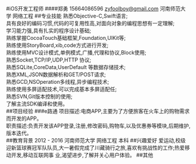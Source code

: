 #iOS开发工程师
####郑勇   15664086596   zyfoolboy@gmail.com   河南师范大学    网络工程
##专业技能
熟悉Objective-C,Swift语言;<br />
具有良好的编码习惯,代码的可复用性高,对面向对象的编程思想有一定理解;<br />
学习能力强,具有扎实的程序设计基础;<br />
熟练掌握CocoaTouch基础框架,Foundation,UIKit等;<br />
熟练使用StoryBoard,xib,code方式进行开发;<br />
熟练使用MVC设计模式,单例模式,广播,代理和协议,Block使用;<br />
熟悉Socket,TCP/IP,UDP,HTTP 协议;<br />
熟悉SQLite,CoreData,UserDefault 等数据存储技术;<br />
熟悉XML,JSON数据解析和GET/POST请求;<br />
熟悉GCD,NSOperation多线程,异步编程技术;<br />
熟练使用多屏适配技术,可以完成基本多屏适配任;<br />
熟悉SVN,Git版本控制的使用;<br />
了解主流SDK编译和使用。<br />
##项目经验
###e路通
项目描述:电商APP,主要为了方便旅客在火车上的购物需求而开发的APP。<br />
职责描述:负责开发该APP登录,注册,修改密码,购物车,以及优惠券等模块,后期维护,版本迭代。<br />
##教育背景
2012 - 2016   河南师范大学    网络工程    本科
##兴趣爱好
爱运动,校级迎新篮球赛冠军队队员,大一暑假完成了川藏骑行之旅,喜欢有挑战性的工作;热爱移动开发,移动互联网事 业,渴望进步,了解并关心用户体验。
##其他


